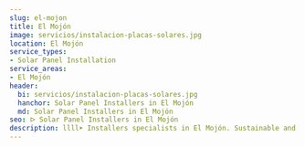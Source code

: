 ```yaml
---
slug: el-mojon
title: El Mojón
image: servicios/instalacion-placas-solares.jpg
location: El Mojón
service_types:
- Solar Panel Installation
service_areas:
- El Mojón
header:
  bi: servicios/instalacion-placas-solares.jpg
  hanchor: Solar Panel Installers in El Mojón
  md: Solar Panel Installers in El Mojón
seo: ᐅ Solar Panel Installers in El Mojón
description: llll➤ Installers specialists in El Mojón. Sustainable and efficient solutions. Best techniques and competitive prices ✅ Contact us!
---
```

